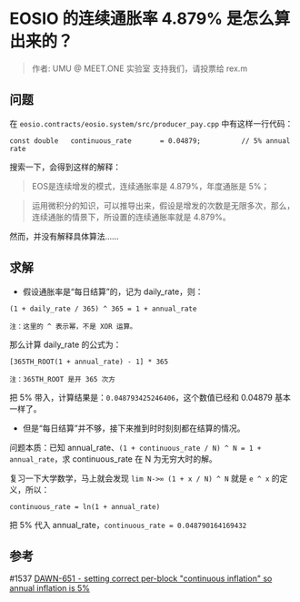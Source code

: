# EOSIO 的连续通胀率 4.879% 是怎么算出来的？

> 作者: UMU @ MEET.ONE 实验室
> 支持我们，请投票给 rex.m

## 问题

在 `eosio.contracts/eosio.system/src/producer_pay.cpp` 中有这样一行代码：

```
const double   continuous_rate       = 0.04879;          // 5% annual rate
```

搜索一下，会得到这样的解释：

> EOS是连续增发的模式，连续通胀率是 4.879%，年度通胀是 5%；

> 运用微积分的知识，可以推导出来，假设是增发的次数是无限多次，那么，连续通胀的情景下，所设置的连续通胀率就是 4.879%。

然而，并没有解释具体算法……

## 求解

- 假设通胀率是“每日结算”的，记为 daily_rate，则：

```
(1 + daily_rate / 365) ^ 365 = 1 + annual_rate

注：这里的 ^ 表示幂，不是 XOR 运算。
```

那么计算 daily_rate 的公式为：

```
[365TH_ROOT(1 + annual_rate) - 1] * 365

注：365TH_ROOT 是开 365 次方
```

把 5% 带入，计算结果是：`0.048793425246406`，这个数值已经和 0.04879 基本一样了。

- 但是“每日结算”并不够，接下来推到时时刻刻都在结算的情况。

问题本质：已知 annual_rate、`(1 + continuous_rate / N) ^ N = 1 + annual_rate`，求 continuous_rate 在 N 为无穷大时的解。

复习一下大学数学，马上就会发现 `lim N->∞ (1 + x / N) ^ N` 就是 `e ^ x` 的定义，所以：

```
continuous_rate = ln(1 + annual_rate)
```

把 5% 代入 annual_rate，`continuous_rate = 0.048790164169432`

## 参考

\#1537 [DAWN-651 ⁃ setting correct per-block "continuous inflation" so annual inflation is 5%](https://github.com/EOSIO/eos/issues/1537)
